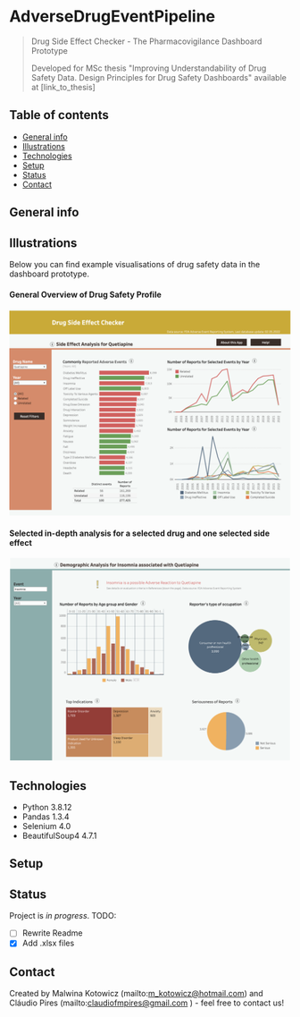 # AdverseDrugEventPipeline

> Drug Side Effect Checker - The Pharmacovigilance Dashboard Prototype
> 
> Developed for MSc thesis "Improving Understandability of Drug Safety Data. Design Principles for Drug Safety Dashboards" available at [link_to_thesis]

## Table of contents
* [General info](#general-info)
* [Illustrations](#illustrations)
* [Technologies](#technologies)
* [Setup](#setup)
* [Status](#status)
* [Contact](#contact)

## General info


## Illustrations
Below you can find example visualisations of drug safety data in the dashboard prototype.

<h4> General Overview of Drug Safety Profile </h4>

![Dashboard1](img/dashboard1.png)

<h4> Selected in-depth analysis for a selected drug and one selected side effect </h4>

![Dashboard2](img/dashboard2.png)

## Technologies
* Python 3.8.12
* Pandas 1.3.4
* Selenium 4.0
* BeautifulSoup4 4.7.1

## Setup

## Status
Project is _in progress_. TODO: 
- [ ] Rewrite Readme
- [x] Add .xlsx files

## Contact
Created by Malwina Kotowicz (mailto:m_kotowicz@hotmail.com) and Cláudio Pires (mailto:claudiofmpires@gmail.com ) - feel free to contact us!
